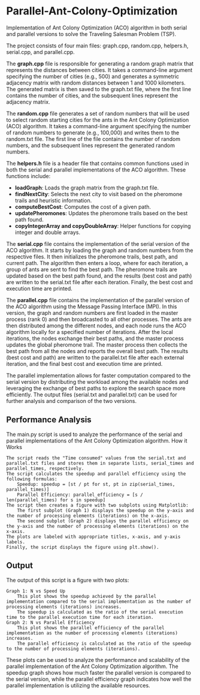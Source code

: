 # Parallel-Ant-Colony-Optimization
Implementation of Ant Colony Optimization (ACO) algorithm in both serial and parallel versions to solve the Traveling Salesman Problem (TSP).

The project consists of four main files: graph.cpp, random.cpp, helpers.h, serial.cpp, and parallel.cpp.

The **graph.cpp** file is responsible for generating a random graph matrix that represents the distances between cities. It takes a command-line argument specifying the number of cities (e.g., 500) and generates a symmetric adjacency matrix with random distances between 1 and 1000 kilometers. The generated matrix is then saved to the graph.txt file, where the first line contains the number of cities, and the subsequent lines represent the adjacency matrix.

The **random.cpp** file generates a set of random numbers that will be used to select random starting cities for the ants in the Ant Colony Optimization (ACO) algorithm. It takes a command-line argument specifying the number of random numbers to generate (e.g., 100,000) and writes them to the random.txt file. The first line of the file contains the number of random numbers, and the subsequent lines represent the generated random numbers.

The **helpers.h** file is a header file that contains common functions used in both the serial and parallel implementations of the ACO algorithm. These functions include:

* **loadGraph**: Loads the graph matrix from the graph.txt file.
* **findNextCity**: Selects the next city to visit based on the pheromone trails and heuristic information.
* **computeBestCost**: Computes the cost of a given path.
* **updatePheromones**: Updates the pheromone trails based on the best path found.
* **copyIntegerArray and copyDoubleArray**: Helper functions for copying integer and double arrays.
    
The **serial.cpp** file contains the implementation of the serial version of the ACO algorithm. It starts by loading the graph and random numbers from the respective files. It then initializes the pheromone trails, best path, and current path. The algorithm then enters a loop, where for each iteration, a group of ants are sent to find the best path. The pheromone trails are updated based on the best path found, and the results (best cost and path) are written to the serial.txt file after each iteration. Finally, the best cost and execution time are printed.

The **parallel.cpp** file contains the implementation of the parallel version of the ACO algorithm using the Message Passing Interface (MPI). In this version, the graph and random numbers are first loaded in the master process (rank 0) and then broadcasted to all other processes. The ants are then distributed among the different nodes, and each node runs the ACO algorithm locally for a specified number of iterations. After the local iterations, the nodes exchange their best paths, and the master process updates the global pheromone trail. The master process then collects the best path from all the nodes and reports the overall best path. The results (best cost and path) are written to the parallel.txt file after each external iteration, and the final best cost and execution time are printed.

The parallel implementation allows for faster computation compared to the serial version by distributing the workload among the available nodes and leveraging the exchange of best paths to explore the search space more efficiently. The output files (serial.txt and parallel.txt) can be used for further analysis and comparison of the two versions.

## Performance Analysis

The main.py script is used to analyze the performance of the serial and parallel implementations of the Ant Colony Optimization algorithm.
How it Works

    The script reads the "Time consumed" values from the serial.txt and parallel.txt files and stores them in separate lists, serial_times and parallel_times, respectively.
    The script calculates the speedup and parallel efficiency using the following formulas:
        Speedup: speedup = [st / pt for st, pt in zip(serial_times, parallel_times)]
        Parallel Efficiency: parallel_efficiency = [s / len(parallel_times) for s in speedup]
    The script then creates a figure with two subplots using Matplotlib:
        The first subplot (Graph 1) displays the speedup on the y-axis and the number of processing elements (iterations) on the x-axis.
        The second subplot (Graph 2) displays the parallel efficiency on the y-axis and the number of processing elements (iterations) on the x-axis.
    The plots are labeled with appropriate titles, x-axis, and y-axis labels.
    Finally, the script displays the figure using plt.show().

## Output

The output of this script is a figure with two plots:

    Graph 1: N vs Speed Up
        This plot shows the speedup achieved by the parallel implementation compared to the serial implementation as the number of processing elements (iterations) increases.
        The speedup is calculated as the ratio of the serial execution time to the parallel execution time for each iteration.
    Graph 2: N vs Parallel Efficiency
        This plot shows the parallel efficiency of the parallel implementation as the number of processing elements (iterations) increases.
        The parallel efficiency is calculated as the ratio of the speedup to the number of processing elements (iterations).

These plots can be used to analyze the performance and scalability of the parallel implementation of the Ant Colony Optimization algorithm. The speedup graph shows how much faster the parallel version is compared to the serial version, while the parallel efficiency graph indicates how well the parallel implementation is utilizing the available resources.
